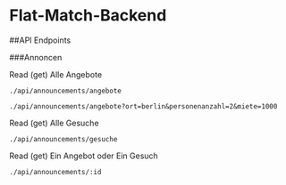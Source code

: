 # Flat-Match-Backend

##API Endpoints

###Annoncen

Read (get)
Alle Angebote

`./api/announcements/angebote`

`./api/announcements/angebote?ort=berlin&personenanzahl=2&miete=1000`

Read (get)
Alle Gesuche

`./api/announcements/gesuche`

Read (get)
Ein Angebot oder 
Ein Gesuch

`./api/announcements/:id`



